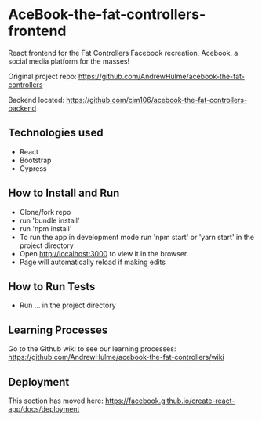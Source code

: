 # AceBook-the-fat-controllers-frontend

React frontend for the Fat Controllers Facebook recreation, Acebook, a social media platform for the masses!

Original project repo:
https://github.com/AndrewHulme/acebook-the-fat-controllers

Backend located:
https://github.com/cjm106/acebook-the-fat-controllers-backend

## Technologies used

- React
- Bootstrap
- Cypress

## How to Install and Run

- Clone/fork repo
- run 'bundle install'
- run 'npm install'
- To run the app in development mode run 'npm start' or 'yarn start' in the project directory
- Open [http://localhost:3000](http://localhost:3000) to view it in the browser.
- Page will automatically reload if making edits

## How to Run Tests

- Run ... in the project directory

## Learning Processes

Go to the Github wiki to see our learning processes:
https://github.com/AndrewHulme/acebook-the-fat-controllers/wiki

## Deployment

This section has moved here:
https://facebook.github.io/create-react-app/docs/deployment
